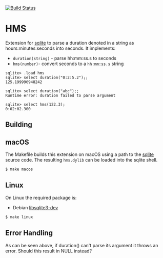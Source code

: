 
[![Build Status](https://github.com/lindig/hms/actions/workflows/makefile.yml/badge.svg)](https://github.com/lindig/hms/actions/workflows/makefile.yml)

# HMS

Extension for [sqlite] to parse a duration denoted in
a string as hours:minutes:seconds into seconds. It implements:

* `duration(string)` - parse hh:mm:ss.s to seconds
* `hms(number)`- convert seconds to a `hh:mm:ss.s` string

```
sqlite> .load hms
sqlite> select duration("0:2:5.2");;
125.199996948242

sqlite> select duration("abc");;
Runtime error: duration failed to parse argument

sqlite> select hms(122.3);
0:02:02.300
```

## Building

## macOS

The Makefile builds this extension on macOS using a path to the [sqlite]
source code. The resulting `hms.dylib` can be loaded into the sqlite
shell.

```sh
$ make macos
```

## Linux

On Linux the required package is:

* Debian [libsqlite3-dev](https://packages.debian.org/trixie/libsqlite3-dev)

```sh
$ make linux
```

## Error Handling

As can be seen above, if duration() can't parse its argument it throws
an error. Should this result in NULL instead?

[sqlite]: https://sqlite.org
